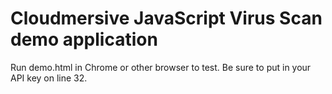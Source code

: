 # Cloudmersive JavaScript Virus Scan demo application

Run demo.html in Chrome or other browser to test.  Be sure to put in your API key on line 32.